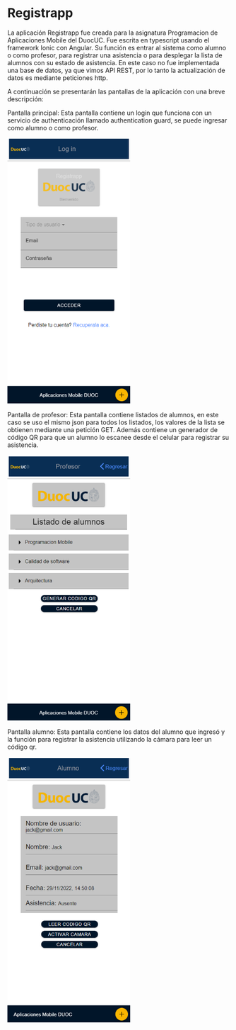 # Registrapp
La aplicación Registrapp fue creada para la asignatura Programacion de Aplicaciones Mobile del DuocUC.
Fue escrita en typescript usando el framework Ionic con Angular.
Su función es entrar al sistema como alumno o como profesor, para registrar una asistencia o para desplegar la lista de alumnos con su estado de asistencia.
En este caso no fue implementada una base de datos, ya que vimos API REST, por lo tanto la actualización de datos es mediante peticiones http.
 
A continuación se presentarán las pantallas de la aplicación con una breve descripción:

Pantalla principal:
Esta pantalla contiene un login que funciona con un servicio de authenticación llamado authentication guard, se puede ingresar como alumno o como profesor.


<img src="images/pantalla-principal.png" height="600">

Pantalla de profesor:
Esta pantalla contiene listados de alumnos, en este caso se uso el mismo json para todos los listados, los valores de la lista se obtienen mediante una petición GET.
Además contiene un generador de código QR para que un alumno lo escanee desde el celular para registrar su asistencia.


<img src="images/pantalla-profesor.png" height="600">

Pantalla alumno:
Esta pantalla contiene los datos del alumno que ingresó y la función para registrar la asistencia utilizando la cámara para leer un código qr.


<img src="images/pantalla-alumno.png" height="600">

